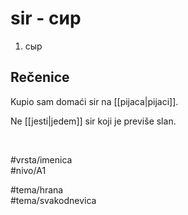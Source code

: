 # sir - сир

1. сыр

## Rečenice

Kupio sam domaći sir na [[pijaca|pijaci]].

Ne [[jesti|jedem]] sir koji je previše slan.

<br>

#vrsta/imenica  
#nivo/A1  

#tema/hrana  
#tema/svakodnevica
